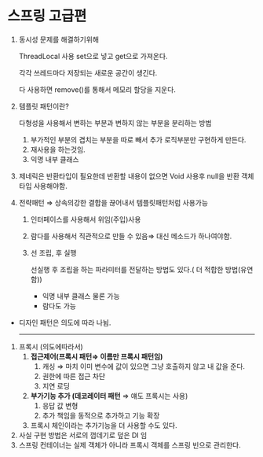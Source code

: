 # 스프링 고급편

1. 동시성 문제를 해결하기위해 
    
    ThreadLocal 사용 set으로 넣고 get으로 가져온다.
    
    각각 쓰레드마다 저장되는 새로운 공간이 생긴다.
    
    다 사용하면 remove()를 통해서 메모리 할당을 지운다.
    
2. 템플릿 패턴이란?
    
    다형성을 사용해서 변하는 부분과 변하지 않는 부분을 분리하는 방법
    
    1. 부가적인 부분의 겹치는 부분을 따로 빼서 추가 로직부분만 구현하게 만든다.
    2. 재사용을 하는것임.
    3. 익명 내부 클래스
3. 제네릭은 반환타입이 필요한데 반환할 내용이 없으면 Void 사용후 null을 반환 객체타입 사용해야함.
4. 전략패턴 ⇒ 상속의강한 결합을 끊어내서 템플릿패턴처럼 사용가능 
    1. 인터페이스를 사용해서 위임(주입)사용
    2. 람다를 사용해서 직관적으로 만들 수 있음⇒ 대신 메소드가 하나여야함.
    3. 선 조립, 후 실행
        
        선실행 후 조립을 하는 파라미터를 전달하는 방법도 있다.( 더 적합한 방법(유연함))
        
        - 익명 내부 클래스 물론 가능
        - 람다도 가능
- 디자인 패턴은 의도에 따라 나뉨.
    
    ---
    
1. 프록시 (의도에따라서)
    1. **접근제어(프록시 패턴⇒ 이름만 프록시 패턴임)**
        1. 캐싱  ⇒ 마치 이미 변수에 값이 있으면 그냥 호출하지 않고 내 값을 준다.
        2. 권한에 따른 접근 차단
        3. 지연 로딩
    2. **부가기능 추가 (데코레이터 패턴** ⇒ 얘도 프록시는 사용)
        1. 응답 값 변형
        2. 추가 책임을 동적으로 추가하고 기능 확장
    3. 프록시 체인이라는 추가기능을 더 사용할 수도 있다.
2. 사실 구현 방법은 서로의 껍데기로 덮은 DI 임
3. 스프링 컨테이너는 실제 객체가 아니라 프록시 객체를 스프링 빈으로 관리한다.
